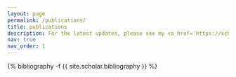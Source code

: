 ```yaml
---
layout: page
permalink: /publications/
title: publications
description: For the latest updates, please see my <a href='https://scholar.google.com/citations?user=i1Zyc-cAAAAJ'> Google Scholar</a> page.
nav: true
nav_order: 1
---
```

<!-- _pages/publications.md -->
<div class="publications">

{% bibliography -f {{ site.scholar.bibliography }} %}

</div>
